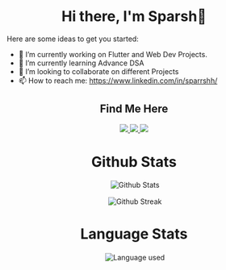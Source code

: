 <h1 align ="center">Hi there, I'm Sparsh👋</h1>




Here are some ideas to get you started:

- 🔭 I’m currently working on Flutter and Web Dev Projects.  
- 🌱 I’m currently learning Advance DSA
- 👯 I’m looking to collaborate on different Projects
- 📫 How to reach me: https://www.linkedin.com/in/sparrshh/

<!---

--->
<h2 align = "center" > Find Me Here </h2>

<p align="center"> <a href="mailto:sparshg756@gmail.com" target="blank"><img src="https://img.shields.io/badge/Gmail-D14836?style=for-the-badge&logo=gmail&logoColor=white" /> </a> <a href="https://twitter.com/sparrshh" target="blank"><img src="https://img.shields.io/badge/Twitter-1DA1F2?style=for-the-badge&logo=twitter&logoColor=white" /> </a> <a href="https://www.linkedin.com/in/sparsh-gupta-639433191/" target="blank"><img src="https://img.shields.io/badge/LinkedIn-0077B5?style=for-the-badge&logo=linkedin&logoColor=white" /> </a></p>

<h1 align="center"> Github Stats  </h1>


<p align="center">&nbsp;<img align="center" src= "https://github-readme-stats.vercel.app/api?username=sparrshh&show_icons=truen&icon_color=bb2acf&count_private=true&theme=algolia&bg_color=0500206A" alt="Github Stats" /><br>
  
 <p align="center">&nbsp;<img align="center" src= "https://github-readme-streak-stats.herokuapp.com/?user=sparrshh&layout=compact&theme=blueberry_duo&background=0500206A&dates=3795DD" alt="Github Streak" /> </p>
 
 <h1 align="center"> Language Stats </h1>
 <p align="center">&nbsp;<img align="center" src= "https://github-readme-stats.vercel.app/api/top-langs/?username=sparrshh&theme=radical" alt="Language used" />

